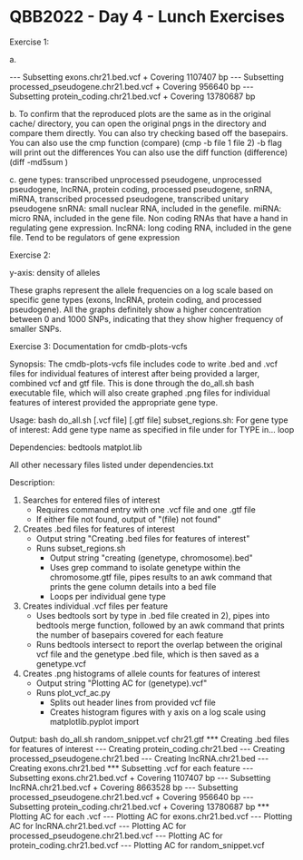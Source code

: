 # QBB2022 - Day 4 - Lunch Exercises

Exercise 1:

a.

--- Subsetting exons.chr21.bed.vcf
    + Covering 1107407 bp
--- Subsetting processed_pseudogene.chr21.bed.vcf
    + Covering 956640 bp
--- Subsetting protein_coding.chr21.bed.vcf
    + Covering 13780687 bp

b. To confirm that the reproduced plots are the same as in the original cache/ directory, you can open the original pngs in the directory and compare them directly.
	You can also try checking based off the basepairs.
	You can also use the cmp function (compare) (cmp -b file 1 file 2)
		-b flag will print out the differences
	You can also use the diff function (difference) (diff -md5sum )

c. gene types: transcribed unprocessed pseudogene, unprocessed pseudogene, lncRNA, protein coding, processed pseudogene, snRNA, miRNA, transcribed processed pseudogene, transcribed unitary pseudogene
	snRNA: small nuclear RNA, included in the genefile. 
	miRNA: micro RNA, included in the gene file. Non coding RNAs that have a hand in regulating gene expression.
	lncRNA: long coding RNA, included in the gene file. Tend to be regulators of gene expression

Exercise 2:

y-axis: density of alleles

These graphs represent the allele frequencies on a log scale based on specific gene types (exons, lncRNA, protein coding, and processed pseudogene). All the graphs definitely show a higher concentration between 0 and 1000 SNPs, indicating that they show higher frequency of smaller SNPs.

Exercise 3: Documentation for cmdb-plots-vcfs

Synopsis:
The cmdb-plots-vcfs file includes code to write .bed and .vcf files for individual features of interest after being provided a larger, combined vcf and gtf file. This is done through the do_all.sh bash executable file, which will also create graphed .png files for individual features of interest provided the appropriate gene type.

Usage:
bash do_all.sh [.vcf file] [.gtf file]
subset_regions.sh: For gene type of interest:
	Add gene type name as specified in file under for TYPE in... loop


Dependencies:
bedtools
matplot.lib

All other necessary files listed under dependencies.txt

Description:
1) Searches for entered files of interest
	- Requires command entry with one .vcf file and one .gtf file
	- If either file not found, output of "(file) not found"
2) Creates .bed files for features of interest
	- Output string "Creating .bed files for features of interest"
	- Runs subset_regions.sh
		- Output string "creating (genetype, chromosome).bed"
		- Uses grep command to isolate genetype within the chromosome.gtf file, pipes results to an awk command that prints the gene column details into a bed file
		- Loops per individual gene type
3) Creates individual .vcf files per feature
	- Uses bedtools sort by type in .bed file created in 2), pipes into bedtools merge function, followed by an awk command that prints the number of basepairs covered for each feature
	- Runs bedtools intersect to report the overlap between the original vcf file and the genetype .bed file, which is then saved as a genetype.vcf
3) Creates .png histograms of allele counts for features of interest
	- Output string "Plotting AC for (genetype).vcf"
	- Runs plot_vcf_ac.py
		- Splits out header lines from provided vcf file
		- Creates histogram figures with y axis on a log scale using matplotlib.pyplot import

Output:
bash do_all.sh random_snippet.vcf chr21.gtf 
*** Creating .bed files for features of interest
--- Creating protein_coding.chr21.bed
--- Creating processed_pseudogene.chr21.bed
--- Creating lncRNA.chr21.bed
--- Creating exons.chr21.bed
*** Subsetting .vcf for each feature
--- Subsetting exons.chr21.bed.vcf
    + Covering 1107407 bp
--- Subsetting lncRNA.chr21.bed.vcf
    + Covering 8663528 bp
--- Subsetting processed_pseudogene.chr21.bed.vcf
    + Covering 956640 bp
--- Subsetting protein_coding.chr21.bed.vcf
    + Covering 13780687 bp
*** Plotting AC for each .vcf
--- Plotting AC for exons.chr21.bed.vcf
--- Plotting AC for lncRNA.chr21.bed.vcf
--- Plotting AC for processed_pseudogene.chr21.bed.vcf
--- Plotting AC for protein_coding.chr21.bed.vcf
--- Plotting AC for random_snippet.vcf

